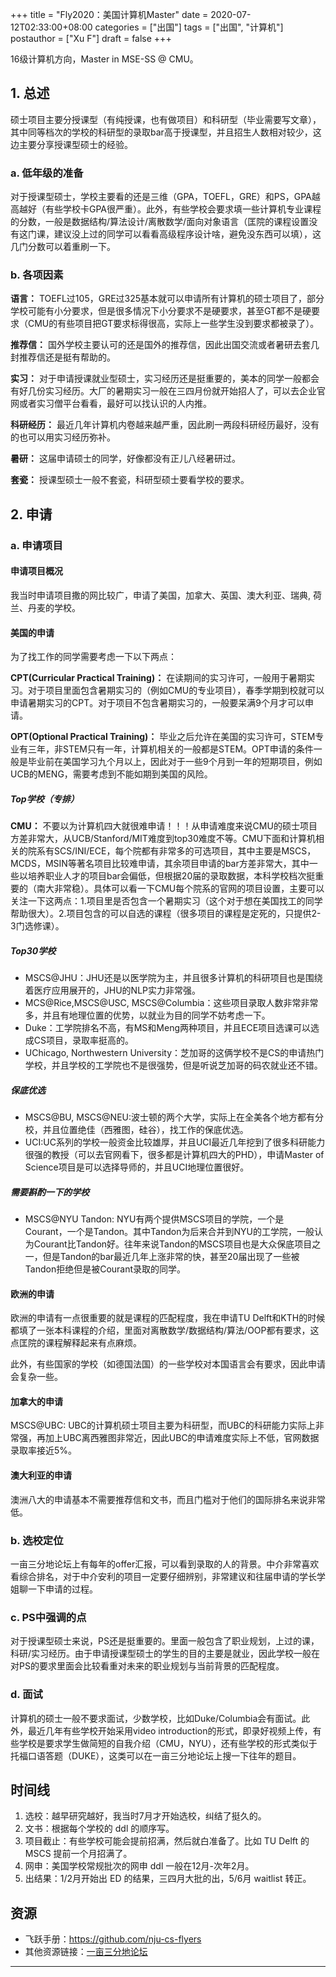 +++
title = "Fly2020：美国计算机Master"
date = 2020-07-12T02:33:00+08:00
categories = ["出国"]
tags = ["出国", "计算机"]
postauthor = ["Xu F"]
draft = false
+++

16级计算机方向，Master in MSE-SS @ CMU。

<!--more-->

## 1. 总述

硕士项目主要分授课型（有纯授课，也有做项目）和科研型（毕业需要写文章），其中同等档次的学校的科研型的录取bar高于授课型，并且招生人数相对较少，这边主要分享授课型硕士的经验。

### a. 低年级的准备

对于授课型硕士，学校主要看的还是三维（GPA，TOEFL，GRE）和PS，GPA越高越好（有些学校卡GPA很严重）。此外，有些学校会要求填一些计算机专业课程的分数，一般是数据结构/算法设计/离散数学/面向对象语言（匡院的课程设置没有这门课，建议没上过的同学可以看看高级程序设计啥，避免没东西可以填），这几门分数可以着重刷一下。

### b. 各项因素

**语言：** TOEFL过105，GRE过325基本就可以申请所有计算机的硕士项目了，部分学校可能有小分要求，但是很多情况下小分要求不是硬要求，甚至GT都不是硬要求（CMU的有些项目把GT要求标得很高，实际上一些学生没到要求都被录了）。

**推荐信：** 国外学校主要认可的还是国外的推荐信，因此出国交流或者暑研去套几封推荐信还是挺有帮助的。

**实习：** 对于申请授课就业型硕士，实习经历还是挺重要的，美本的同学一般都会有好几份实习经历。大厂的暑期实习一般在三四月份就开始招人了，可以去企业官网或者实习僧平台看看，最好可以找认识的人内推。

**科研经历：** 最近几年计算机内卷越来越严重，因此刷一两段科研经历最好，没有的也可以用实习经历弥补。

**暑研：** 这届申请硕士的同学，好像都没有正儿八经暑研过。

**套瓷：** 授课型硕士一般不套瓷，科研型硕士要看学校的要求。

## 2. 申请

### a. 申请项目

#### 申请项目概况

我当时申请项目撒的网比较广，申请了美国，加拿大、英国、澳大利亚、瑞典, 荷兰、丹麦的学校。

#### 美国的申请

为了找工作的同学需要考虑一下以下两点：

**CPT(Curricular Practical Training)：** 在读期间的实习许可，一般用于暑期实习。对于项目里面包含暑期实习的（例如CMU的专业项目），春季学期到校就可以申请暑期实习的CPT。对于项目不包含暑期实习的，一般要呆满9个月才可以申请。

**OPT(Optional Practical Training)：** 毕业之后允许在美国的实习许可，STEM专业有三年，非STEM只有一年，计算机相关的一般都是STEM。OPT申请的条件一般是毕业前在美国学习九个月以上，因此对于一些9个月到一年的短期项目，例如UCB的MENG，需要考虑到不能如期到美国的风险。

##### Top学校（专排）

**CMU：** 不要以为计算机四大就很难申请！！！从申请难度来说CMU的硕士项目方差非常大，从UCB/Stanford/MIT难度到top30难度不等。CMU下面和计算机相关的院系有SCS/INI/ECE，每个院都有非常多的可选项目，其中主要是MSCS，MCDS，MSIN等著名项目比较难申请，其余项目申请的bar方差非常大，其中一些以培养职业人才的项目bar会偏低，但根据20届的录取数据，本科学校档次挺重要的（南大非常稳）。具体可以看一下CMU每个院系的官网的项目设置，主要可以关注一下这两点：1.项目里是否包含一个暑期实习（这个对于想在美国找工的同学帮助很大）。2.项目包含的可以自选的课程（很多项目的课程是定死的，只提供2-3门选修课）。

##### Top30学校

* MSCS@JHU：JHU还是以医学院为主，并且很多计算机的科研项目也是围绕着医疗应用展开的，JHU的NLP实力非常强。
* MCS@Rice,MSCS@USC, MSCS@Columbia：这些项目录取人数非常非常多，并且有地理位置的优势，以就业为目的同学不妨考虑一下。
* Duke：工学院排名不高，有MS和Meng两种项目，并且ECE项目选课可以选成CS项目，录取率挺高的。
* UChicago, Northwestern University：芝加哥的这俩学校不是CS的申请热门学校，并且学校的工学院也不是很强势，但是听说芝加哥的码农就业还不错。

##### 保底优选

* MSCS@BU, MSCS@NEU:波士顿的两个大学，实际上在全美各个地方都有分校，并且位置绝佳（西雅图，硅谷），找工作的保底优选。
* UCI:UC系列的学校一般资金比较雄厚，并且UCI最近几年挖到了很多科研能力很强的教授（可以去官网看下，很多都是计算机四大的PHD），申请Master of Science项目是可以选择导师的，并且UCI地理位置很好。

##### 需要斟酌一下的学校

* MSCS@NYU Tandon: NYU有两个提供MSCS项目的学院，一个是Courant，一个是Tandon。其中Tandon为后来合并到NYU的工学院，一般认为Courant比Tandon好。往年来说Tandon的MSCS项目也是大众保底项目之一，但是Tandon的bar最近几年上涨非常的快，甚至20届出现了一些被Tandon拒绝但是被Courant录取的同学。

#### 欧洲的申请

欧洲的申请有一点很重要的就是课程的匹配程度，我在申请TU Delft和KTH的时候都填了一张本科课程的介绍，里面对离散数学/数据结构/算法/OOP都有要求，这点匡院的课程解释起来有点麻烦。

此外，有些国家的学校（如德国法国）的一些学校对本国语言会有要求，因此申请会复杂一些。

#### 加拿大的申请

MSCS@UBC: UBC的计算机硕士项目主要为科研型，而UBC的科研能力实际上非常强，再加上UBC离西雅图非常近，因此UBC的申请难度实际上不低，官网数据录取率接近5%。

#### 澳大利亚的申请

澳洲八大的申请基本不需要推荐信和文书，而且门槛对于他们的国际排名来说非常低。

### b. 选校定位

一亩三分地论坛上有每年的offer汇报，可以看到录取的人的背景。中介非常喜欢看综合排名，对于中介安利的项目一定要仔细辨别，非常建议和往届申请的学长学姐聊一下申请的过程。

### c. PS中强调的点

对于授课型硕士来说，PS还是挺重要的。里面一般包含了职业规划，上过的课，科研/实习经历。由于申请授课型硕士的学生的目的主要是就业，因此学校一般在对PS的要求里面会比较看重对未来的职业规划与当前背景的匹配程度。

### d. 面试

计算机的硕士一般不要求面试，少数学校，比如Duke/Columbia会有面试。此外，最近几年有些学校开始采用video introduction的形式，即录好视频上传，有些学校是要求学生做简短的自我介绍（CMU，NYU），还有些学校的形式类似于托福口语答题（DUKE），这类可以在一亩三分地论坛上搜一下往年的题目。

## 时间线

1. 选校：越早研究越好，我当时7月才开始选校，纠结了挺久的。
2. 文书：根据每个学校的 ddl 的顺序写。
3. 项目截止：有些学校可能会提前招满，然后就白准备了。比如 TU Delft 的 MSCS 提前一个月招满了。
4. 网申：美国学校常规批次的网申 ddl 一般在12月-次年2月。
5. 出结果：1/2月开始出 ED 的结果，三四月大批的出，5/6月 waitlist 转正。

## 资源

- 飞跃手册：<https://github.com/nju-cs-flyers>
- 其他资源链接：[一亩三分地论坛](https://www.1point3acres.com/)

---
